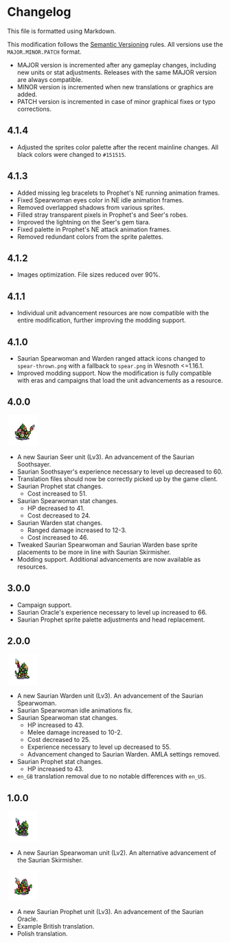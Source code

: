 # Changelog

This file is formatted using Markdown.

This modification follows the [Semantic Versioning](https://semver.org/) rules.
All versions use the `MAJOR.MINOR.PATCH` format.

* MAJOR version is incremented after any gameplay changes, including new units
or stat adjustments. Releases with the same MAJOR version are always compatible.
* MINOR version is incremented when new translations or graphics are added.
* PATCH version is incremented in case of minor graphical fixes or typo corrections.

## 4.1.4

* Adjusted the sprites color palette after the recent mainline changes.
  All black colors were changed to `#151515`.

## 4.1.3

* Added missing leg bracelets to Prophet's NE running animation frames.
* Fixed Spearwoman eyes color in NE idle animation frames.
* Removed overlapped shadows from various sprites.
* Filled stray transparent pixels in Prophet's and Seer's robes.
* Improved the lightning on the Seer's gem tiara.
* Fixed palette in Prophet's NE attack animation frames.
* Removed redundant colors from the sprite palettes.

## 4.1.2

* Images optimization. File sizes reduced over 90%.

## 4.1.1

* Individual unit advancement resources are now compatible with the entire
  modification, further improving the modding support.

## 4.1.0

* Saurian Spearwoman and Warden ranged attack icons changed to `spear-thrown.png`
  with a fallback to `spear.png` in Wesnoth <=1.16.1.
* Improved modding support. Now the modification is fully compatible with eras
  and campaigns that load the unit advancements as a resource.

## 4.0.0

![Saurian Seer](images/units/saurians/seer/seer.png)
* A new Saurian Seer unit (Lv3).
  An advancement of the Saurian Soothsayer.
* Saurian Soothsayer's experience necessary to level up decreased to 60.
* Translation files should now be correctly picked up by the game client.
* Saurian Prophet stat changes.
  * Cost increased to 51.
* Saurian Spearwoman stat changes.
  * HP decreased to 41.
  * Cost decreased to 24.
* Saurian Warden stat changes.
  * Ranged damage increased to 12-3.
  * Cost increased to 46.
* Tweaked Saurian Spearwoman and Saurian Warden base sprite placements
  to be more in line with Saurian Skirmisher.
* Modding support. Additional advancements are now available as resources.

## 3.0.0

* Campaign support.
* Saurian Oracle's experience necessary to level up increased to 66.
* Saurian Prophet sprite palette adjustments and head replacement.

## 2.0.0

![Saurian Warden](images/units/saurians/warden/warden.png)
* A new Saurian Warden unit (Lv3).
  An advancement of the Saurian Spearwoman.
* Saurian Spearwoman idle animations fix.
* Saurian Spearwoman stat changes.
  * HP increased to 43.
  * Melee damage increased to 10-2.
  * Cost decreased to 25.
  * Experience necessary to level up decreased to 55.
  * Advancement changed to Saurian Warden. AMLA settings removed.
* Saurian Prophet stat changes.
  * HP increased to 43.
* `en_GB` translation removal due to no notable differences with `en_US`.

## 1.0.0

![Saurian Spearwoman](images/units/saurians/spearwoman/spearwoman.png)
* A new Saurian Spearwoman unit (Lv2).
  An alternative advancement of the Saurian Skirmisher.

![Saurian Prophet](images/units/saurians/prophet/prophet.png)
* A new Saurian Prophet unit (Lv3).
  An advancement of the Saurian Oracle.
* Example British translation.
* Polish translation.
